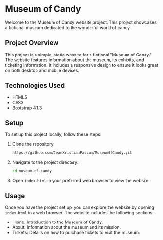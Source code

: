 # Museum of Candy

Welcome to the Museum of Candy website project. This project showcases a fictional museum dedicated to the wonderful world of candy.

## Project Overview

This project is a simple, static website for a fictional "Museum of Candy." The website features information about the museum, its exhibits, and ticketing information. It includes a responsive design to ensure it looks great on both desktop and mobile devices.

## Technologies Used

- HTML5
- CSS3
- Bootstrap 4.1.3

## Setup

To set up this project locally, follow these steps:

1. Clone the repository:
   ```bash
   https://github.com/JeanXristianPascua/MuseumOfCandy.git
   ```
2. Navigate to the project directory:
   ```bash
   cd museum-of-candy
   ``` 
3.  Open `index.html` in your preferred web browser to view the website.

## Usage

Once you have the project set up, you can explore the website by opening `index.html` in a web browser. The website includes the following sections:

- Home: Introduction to the Museum of Candy.
- About: Information about the museum and its mission.
- Tickets: Details on how to purchase tickets to visit the museum.
